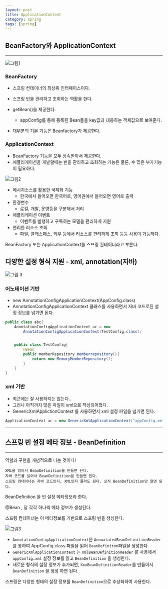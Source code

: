 ```yaml
---
layout: post
title: ApplicationContext
category: spring
tags: [spring]
---
```

## BeanFactory와 ApplicationContext
---
![그림1](https://itphutran.com/wp-content/uploads/2017/04/applicationcontext.jpg)

### BeanFactory

- 스프링 컨테이너의 최상위 인터페이스이다.
- 스프링 빈을 관리하고 조회하는 역활을 한다.
- getBean()을 제공한다.

    - appConfig를 통해 등록된 Bean들을 key값과 대응하는 객체값으로 보여준다.
- 대부분의 기본 기능은 Beanfactory가 제공한다.

### ApplicationContext
- BeanFactory 기능을 모두 상속받아서 제공한다.
- 애플리케이션을 개발할때는 빈을 관리하고 조회하는 기능은 물론, 수 많은 부가기능이 필요하다.

![그림2](https://t1.daumcdn.net/cfile/blog/136F2D3F4E8991D926)
- 메시지소스를 활용한 국제화 기능
    - 한국에서 들어오면 한국어로, 영어권에서 들어오면 영어로 출력
- 환경변수
    - 로컬, 개발, 운영등을 구분해서 처리
- 애플리케이션 이벤트
    - 이벤트를 발행하고 구독하는 모델을 편리하게 지원
- 편리한 리소스 조회
  - 파일, 클래스패스, 외부 등에서 리소스를 편리하게 조회
등등 사용이 가능하다.

BeanFactory 또는 ApplicationContext를 스프링 컨테이너라고 부른다.

## 다양한 설정 형식 지원 - xml, annotation(자바)

![그림 3](https://4.bp.blogspot.com/-szB6l8UWlhA/UC-SrBHNI-I/AAAAAAAAAGQ/nxq7H8s-bcs/s1600/applicationcontext_7_1.JPG)

### 어노테이션 기반
- new AnnotationConfigApplicationContext(AppConfig.class)
- AnnotationConfigApplicationContext 클래스를 사용하면서 자바 코드로된 설정 정보를 넘기면 된다.
```java
public class abc{
    AnnotationConfigApplicationContext ac = new
        AnnotationConfigApplicationContext(TestConfig.class);


    public class TestConfig{
        @Bean
        public memberRepository memberrepository(){
            return new MemoryMemberRepository();
        }
    }
}
```

### xml 기반
- 최근에는 잘 사용하지는 않는다..
- 그러나 아직까지 많은 파일이 xml으로 작성되어졌다.
- GenericXmlApplictionContext 를 사용하면서 xml 설정 파일을 넘기면 된다.
```java
ApplicationContext ac = new GenericXmlApplicationContext("appConfig.xml");
```
---
## 스프링 빈 설정 메타 정보 - BeanDefinition
---
역할과 구현을 개념적으로 나눈 것이다!

    XML을 읽어서 BeanDefinition을 만들면 된다.
    자바 코드를 읽어서 BeanDefinition을 만들면 된다.
    스프링 컨테이너는 자바 코드인지, XML인지 몰라도 된다. 오직 BeanDefinition만 알면 된다.

BeanDefinition 을 빈 설정 메타정보라 한다.

@Bean , <bean> 당 각각 하나씩 메타 정보가 생성된다.

스프링 컨테이너는 이 메타정보를 기반으로 스프링 빈을 생성한다.

![그림3](https://media.vlpt.us/images/happykimnh/post/5e76919b-d992-42fb-8aef-db1ddc30fdb6/image.png)

- ```AnnotationConfigApplicationContext```은 ```AnnoatatedBeanDefinitionReader```를 통하여 AppConfig.class 파일을 읽어 ```BeanDefiniton```파일을 생성한다.
- ```GenericXmlApplicationContext``` 는 ```XmlBeanDefinitionReader``` 를 사용해서 ```appConfig.xml``` 설정
정보를 읽고 ```BeanDefinition``` 을 생성한다.
- 새로운 형식의 설정 정보가 추가되면, ```XxxBeanDefinitionReader```를 만들어서 ```BeanDefinition``` 을 생성 하면 된다.

스프링은 다양한 형태의 설정 정보를 ```BeanDefinition```으로 추상화하여 사용한다.
